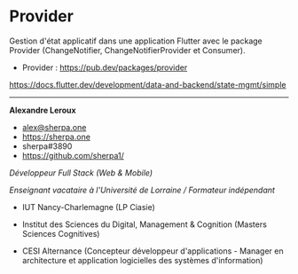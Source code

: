 # Provider 

Gestion d'état applicatif dans une application Flutter avec le package Provider (ChangeNotifier, ChangeNotifierProvider et Consumer).

- Provider : https://pub.dev/packages/provider


https://docs.flutter.dev/development/data-and-backend/state-mgmt/simple

---

__Alexandre Leroux__

- alex@sherpa.one
- https://sherpa.one
- sherpa#3890
- https://github.com/sherpa1/

_Développeur Full Stack (Web & Mobile)_

_Enseignant vacataire à l'Université de Lorraine / Formateur indépendant_

- IUT Nancy-Charlemagne (LP Ciasie)

- Institut des Sciences du Digital, Management & Cognition (Masters Sciences Cognitives)

- CESI Alternance (Concepteur développeur d'applications - Manager en architecture et application logicielles des systèmes d'information) 